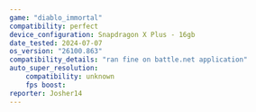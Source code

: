 ```yaml
---
game: "diablo_immortal"
compatibility: perfect
device_configuration: Snapdragon X Plus - 16gb
date_tested: 2024-07-07
os_version: "26100.863"
compatibility_details: "ran fine on battle.net application"
auto_super_resolution:
    compatibility: unknown
    fps boost: 
reporter: Josher14
---
```

